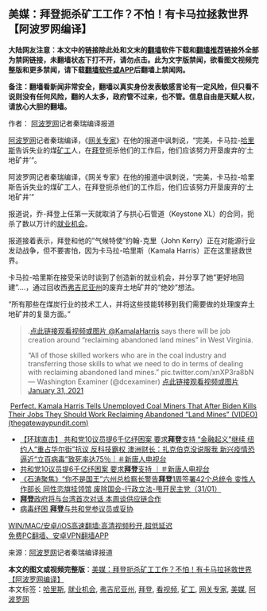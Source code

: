  <h2>美媒：拜登扼杀矿工工作？不怕！有卡马拉拯救世界【阿波罗网编译】</h2> <p class="notice"><b>大陆网友注意：本文中的链接除此处和文末的<a href="https://github.com/bannedbook/fanqiang" >翻墙</a>软件下载和<a href="https://github.com/killgcd/justmysocks/blob/master/README.md">翻墙推荐</a>链接外全部为禁网链接，未翻墙状态下打不开，请勿点击。此为文字版禁闻，欲看图文视频完整版和更多禁闻，请下载<a href="https://github.com/bannedbook/fanqiang">翻墙软件或APP</a>后翻墙上禁闻网。</p><p>备注：翻墙看新闻非常安全，翻墙以真实身份发表敏感言论有一定风险，但只看不说则没有任何风险，翻的人太多，政府管不过来，也不管。信息自由是天赋人权，请放心大胆的翻墙。</b></p>  <div class="entry"> <p>作者： <span class='wp_keywordlink_affiliate'><a href="https://www.aboluowang.com/" title="阿波罗网" target="_blank">阿波罗网</a></span>记者秦瑞编译报道</p> <p id="summary"><a href="https://www.bannedbook.org/bnews/tag/%e9%98%bf%e6%b3%a2%e7%bd%97%e7%bd%91/" class="st_tag internal_tag" rel="tag" title="标签 阿波罗网 下的日志">阿波罗网</a>记者秦瑞编译，《<a href="https://www.bannedbook.org/bnews/tag/%e7%bd%91%e5%85%b3%e4%b8%93%e5%ae%b6/" class="st_tag internal_tag" rel="tag" title="标签 网关专家 下的日志">网关专家</a>》在他的报道中讽刺说，“完美，卡马拉-<a href="https://www.bannedbook.org/bnews/tag/%E5%93%88%E9%87%8C%E6%96%AF/" class="st_tag internal_tag" rel="tag" title="标签 哈里斯 下的日志">哈里斯</a>告诉失业的煤<a href="https://www.bannedbook.org/bnews/tag/%E7%9F%BF%E5%B7%A5/" class="st_tag internal_tag" rel="tag" title="标签 矿工 下的日志">矿工</a>人，在<a href="https://www.bannedbook.org/bnews/tag/%e6%8b%9c%e7%99%bb/" class="st_tag internal_tag" rel="tag" title="标签 拜登 下的日志">拜登</a>扼杀他们的工作后，他们应该努力开垦废弃的‘土地矿井’”。</p> <p>阿波罗网记者秦瑞编译，《网关专家》在他的报道中讽刺说，“完美，卡马拉-哈里斯告诉失业的煤矿工人，在拜登扼杀他们的工作后，他们应该努力开垦废弃的‘土地矿井’”</p>  <p>报道说，乔-拜登上任第一天就取消了与拱心石管道（Keystone XL）的合同，扼杀了数以万计的<a href="https://www.bannedbook.org/bnews/tag/%E5%B0%B1%E4%B8%9A%E6%9C%BA%E4%BC%9A/" class="st_tag internal_tag" rel="tag" title="标签 就业机会 下的日志">就业机会</a>。</p> <p>报道接着表示，拜登和他的&#8221;气候特使&#8221;约翰-克里（John Kerry）正在对能源行业发动战争，但不要害怕，因为卡马拉-哈里斯（Kamala Harris）正在这里拯救世界。</p> <p>卡马拉-哈里斯在接受采访时谈到了创造新的就业机会，并分享了她&#8221;更好地回建&#8221;&#8230;.，通过回收西<a href="https://www.bannedbook.org/bnews/tag/%E5%BC%97%E5%90%89%E5%B0%BC%E4%BA%9A%E5%B7%9E/" class="st_tag internal_tag" rel="tag" title="标签 弗吉尼亚州 下的日志">弗吉尼亚州</a>的废弃土地矿井的“绝妙”想法。</p>  <p>&#8220;所有那些在煤炭行业的技术工人，并将这些技能转移到我们需要做的处理废弃土地矿井的复垦方面。&#8221;</p> <blockquote><p>.<a href="https://twitter.com/KamalaHarris?ref_src=twsrc%5Etfw">点此链接观看视频或图片 @KamalaHarris</a> says there will be job creation around &#8220;reclaiming abandoned land mines&#8221; in West Virginia.</p> <p>“All of those skilled workers who are in the coal industry and transferring those skills to what we need to do in terms of dealing with reclaiming abandoned land mines.&#8221; pic.twitter.com/xnXP3ra8bN— Washington Examiner (@dcexaminer) <a href="https://twitter.com/dcexaminer/status/1355948408498835457?ref_src=twsrc%5Etfw">点此链接观看视频或图片 January 31, 2021</a></p> </blockquote> <p>&nbsp;<a href="https://www.thegatewaypundit.com/2021/01/kamala-harris-says-will-job-creation-around-reclaiming-abandoned-land-mines-video/">Perfect. Kamala Harris Tells Unemployed Coal Miners That After Biden Kills Their Jobs They Should Work Reclaiming Abandoned &#8220;Land Mines&#8221; (VIDEO) (thegatewaypundit.com)</a></p> <ul class='op-related-articles' title='相关阅读'> <li><a href='https://www.bannedbook.org/bnews/bannedvideo/20210201/1479006.html' target='_blank'>【环球直击】 共和党10议员提6千亿纾困案 要求<b>拜登</b>支持 “金融起义”继续 纽约人“重占华尔街”抗议 反科技霸权 澳洲财长：扎克伯克没说服我 新兴疫情恐逼近“立百病毒”致死率达75％｜＃新唐人电视台</a></li> <li><a href='https://www.bannedbook.org/bnews/bannedvideo/20210201/1479005.html' target='_blank'>共和党10议员提6千亿纾困案 要求<b>拜登</b>支持 ｜＃新唐人电视台</a></li> <li><a href='https://www.bannedbook.org/bnews/bannedvideo/20210201/1478987.html' target='_blank'>《石涛聚焦》“你不是国王”六州总检察长警告<b>拜登</b>1周签署42个总统令 变性人作部长 同性恋旗挂领馆 废除国会-行政立法-甩开民主党（31/01）</a></li> <li><a href='https://www.bannedbook.org/bnews/taiwannews/20210201/1478970.html' target='_blank'><b>拜登</b>政府将与台湾首次对话 本周谈供应链合作</a></li> <li><a href='https://www.bannedbook.org/bnews/headline/20210201/1478960.html' target='_blank'>病毒纾困 <b>拜登</b>与共和党参议员或妥协</a></li> </ul> <p class="texttj"> <a href="https://github.com/bannedbook/fanqiang/wiki/V2ray%E6%9C%BA%E5%9C%BA" target="_blank">WIN/MAC/安卓/iOS高速翻墙:高清视频秒开,超低延迟</a><br/> <a href="https://github.com/bannedbook/fanqiang/wiki/%E7%A6%81%E9%97%BB%E7%BD%91%E5%AE%89%E5%8D%93%E7%BF%BB%E5%A2%99%E6%96%B0%E9%97%BBAPP" target="_blank">免费PC翻墙、安卓VPN翻墙APP</a></p><p> 来源：<a href="https://www.aboluowang.com/2021/0201/1552200.html" target="_blank">阿波罗网</a>记者秦瑞编译报道 </p><a name='sharetosocial'></a>       <div><b>本文的图文或视频完整版</b>：<a href='https://www.bannedbook.org/bnews/topimagenews/20210201/1479046.html'>美媒：拜登扼杀矿工工作？不怕！有卡马拉拯救世界【阿波罗网编译】</a></div>  </div><!--END ENTRY--> <div class="postfooter"> <div>本文标签：<a href="https://www.bannedbook.org/bnews/tag/%E5%93%88%E9%87%8C%E6%96%AF/" rel="tag">哈里斯</a>, <a href="https://www.bannedbook.org/bnews/tag/%E5%B0%B1%E4%B8%9A%E6%9C%BA%E4%BC%9A/" rel="tag">就业机会</a>, <a href="https://www.bannedbook.org/bnews/tag/%E5%BC%97%E5%90%89%E5%B0%BC%E4%BA%9A%E5%B7%9E/" rel="tag">弗吉尼亚州</a>, <a href="https://www.bannedbook.org/bnews/tag/%e6%8b%9c%e7%99%bb/" rel="tag">拜登</a>, <a href="https://www.bannedbook.org/bnews/tag/%E7%9C%8B%E8%A7%86%E9%A2%91/" rel="tag">看视频</a>, <a href="https://www.bannedbook.org/bnews/tag/%E7%9F%BF%E5%B7%A5/" rel="tag">矿工</a>, <a href="https://www.bannedbook.org/bnews/tag/%e7%bd%91%e5%85%b3%e4%b8%93%e5%ae%b6/" rel="tag">网关专家</a>, <a href="https://www.bannedbook.org/bnews/tag/%e7%be%8e%e5%aa%92/" rel="tag">美媒</a>, <a href="https://www.bannedbook.org/bnews/tag/%e9%98%bf%e6%b3%a2%e7%bd%97%e7%bd%91/" rel="tag">阿波罗网</a></div>  </div><!--END POSTFOOTER--> 